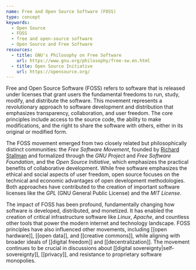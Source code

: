```yaml
---
name: Free and Open Source Software (FOSS)
type: concept
keywords:
  - Open Source
  - FOSS
  - free and open-source software
  - Open Source and Free Software
resources:
  - title: GNU's Philosophy on Free Software
    url: https://www.gnu.org/philosophy/free-sw.en.html
  - title: Open Source Initiative
    url: https://opensource.org/
---
```


Free and Open Source Software (FOSS) refers to software that is released under licenses that grant users the fundamental freedoms to run, study, modify, and distribute the software. This movement represents a revolutionary approach to software development and distribution that emphasizes transparency, collaboration, and user freedom. The core principles include access to the source code, the ability to make modifications, and the right to share the software with others, either in its original or modified form.

The FOSS movement emerged from two closely related but philosophically distinct communities: the *Free Software Movement*, founded by [Richard Stallman](/p/richard-stallman) and formalized through the *GNU Project* and *Free Software Foundation*, and the *Open Source Initiative*, which emphasizes the practical benefits of collaborative development. While free software emphasizes the ethical and social aspects of user freedom, open source focuses on the technical and economic advantages of open development methodologies. Both approaches have contributed to the creation of important software licenses like the *GPL* (GNU General Public License) and the *MIT License*.

The impact of FOSS has been profound, fundamentally changing how software is developed, distributed, and monetized. It has enabled the creation of critical infrastructure software like *Linux*, *Apache*, and countless other tools that power the modern internet and technology landscape. FOSS principles have also influenced other movements, including [[open hardware]], [[open data]], and [[creative commons]], while aligning with broader ideals of [[digital freedom]] and [[decentralization]]. The movement continues to be crucial in discussions about [[digital sovereignty|self-sovereignty]], [[privacy]], and resistance to proprietary software monopolies.
